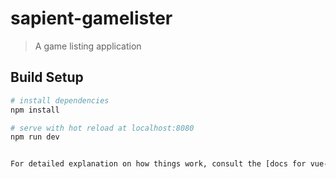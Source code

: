 # sapient-gamelister

> A game listing application

## Build Setup

``` bash
# install dependencies
npm install

# serve with hot reload at localhost:8080
npm run dev


For detailed explanation on how things work, consult the [docs for vue-loader](http://vuejs.github.io/vue-loader).
